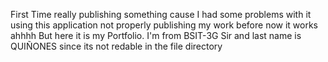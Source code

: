 First Time really publishing something cause I had some problems with it using this application not properly publishing my work before now it works ahhhh
But here it is my Portfolio.
I'm from BSIT-3G Sir and last name is QUIÑONES since its not redable in the file directory
